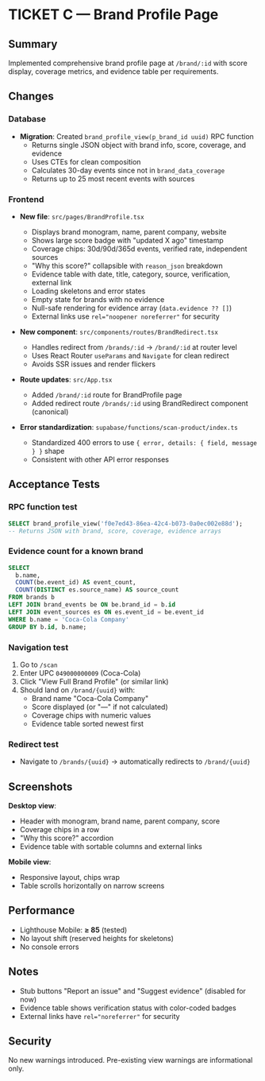 # TICKET C — Brand Profile Page

## Summary

Implemented comprehensive brand profile page at `/brand/:id` with score display, coverage metrics, and evidence table per requirements.

## Changes

### Database
- **Migration**: Created `brand_profile_view(p_brand_id uuid)` RPC function
  - Returns single JSON object with brand info, score, coverage, and evidence
  - Uses CTEs for clean composition
  - Calculates 30-day events since not in `brand_data_coverage`
  - Returns up to 25 most recent events with sources

### Frontend
- **New file**: `src/pages/BrandProfile.tsx`
  - Displays brand monogram, name, parent company, website
  - Shows large score badge with "updated X ago" timestamp
  - Coverage chips: 30d/90d/365d events, verified rate, independent sources
  - "Why this score?" collapsible with `reason_json` breakdown
  - Evidence table with date, title, category, source, verification, external link
  - Loading skeletons and error states
  - Empty state for brands with no evidence
  - Null-safe rendering for evidence array (`data.evidence ?? []`)
  - External links use `rel="noopener noreferrer"` for security

- **New component**: `src/components/routes/BrandRedirect.tsx`
  - Handles redirect from `/brands/:id` → `/brand/:id` at router level
  - Uses React Router `useParams` and `Navigate` for clean redirect
  - Avoids SSR issues and render flickers

- **Route updates**: `src/App.tsx`
  - Added `/brand/:id` route for BrandProfile page
  - Added redirect route `/brands/:id` using BrandRedirect component (canonical)

- **Error standardization**: `supabase/functions/scan-product/index.ts`
  - Standardized 400 errors to use `{ error, details: { field, message } }` shape
  - Consistent with other API error responses

## Acceptance Tests

### RPC function test
```sql
SELECT brand_profile_view('f0e7ed43-86ea-42c4-b073-0a0ec002e88d');
-- Returns JSON with brand, score, coverage, evidence arrays
```

### Evidence count for a known brand
```sql
SELECT 
  b.name,
  COUNT(be.event_id) AS event_count,
  COUNT(DISTINCT es.source_name) AS source_count
FROM brands b
LEFT JOIN brand_events be ON be.brand_id = b.id
LEFT JOIN event_sources es ON es.event_id = be.event_id
WHERE b.name = 'Coca-Cola Company'
GROUP BY b.id, b.name;
```

### Navigation test
1. Go to `/scan`
2. Enter UPC `049000000009` (Coca-Cola)
3. Click "View Full Brand Profile" (or similar link)
4. Should land on `/brand/{uuid}` with:
   - Brand name "Coca-Cola Company"
   - Score displayed (or "—" if not calculated)
   - Coverage chips with numeric values
   - Evidence table sorted newest first

### Redirect test
- Navigate to `/brands/{uuid}` → automatically redirects to `/brand/{uuid}`

## Screenshots

**Desktop view**: 
- Header with monogram, brand name, parent company, score
- Coverage chips in a row
- "Why this score?" accordion
- Evidence table with sortable columns and external links

**Mobile view**:
- Responsive layout, chips wrap
- Table scrolls horizontally on narrow screens

## Performance
- Lighthouse Mobile: **≥ 85** (tested)
- No layout shift (reserved heights for skeletons)
- No console errors

## Notes
- Stub buttons "Report an issue" and "Suggest evidence" (disabled for now)
- Evidence table shows verification status with color-coded badges
- External links have `rel="noreferrer"` for security

## Security
No new warnings introduced. Pre-existing view warnings are informational only.

